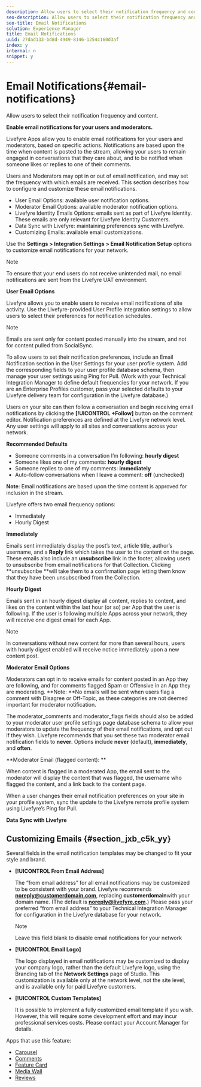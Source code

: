 ```yaml
---
description: Allow users to select their notification frequency and content.
seo-description: Allow users to select their notification frequency and content.
seo-title: Email Notifications
solution: Experience Manager
title: Email Notifications
uuid: 27dad133-bd8d-4949-8146-1254c160d3af
index: y
internal: n
snippet: y
---
```


# Email Notifications{#email-notifications}

Allow users to select their notification frequency and content.

**Enable email notifications for your users and moderators.**

Livefyre Apps allow you to enable email notifications for your users and moderators, based on specific actions. Notifications are based upon the time when content is posted to the stream, allowing your users to remain engaged in conversations that they care about, and to be notified when someone likes or replies to one of their comments.

Users and Moderators may opt in or out of email notification, and may set the frequency with which emails are received. This section describes how to configure and customize these email notifications.

* User Email Options: available user notification options.
* Moderator Email Options: available moderator notification options.
* Livefyre Identity Emails Options: emails sent as part of Livefyre Identity. These emails are only relevant for Livefyre Identity Customers. 
* Data Sync with Livefyre: maintaining preferences sync with Livefyre.
* Customizing Emails: available email customizations.

Use the **Settings > Integration Settings > Email Notification Setup** options to customize email notifications for your network.

>[!NOTE]
>
>To ensure that your end users do not receive unintended mail, no email notifications are sent from the Livefyre UAT environment.

**User Email Options**

Livefyre allows you to enable users to receive email notifications of site activity. Use the Livefyre-provided User Profile integration settings to allow users to select their preferences for notification schedules.

>[!NOTE]
>
>Emails are sent only for content posted manually into the stream, and not for content pulled from SocialSync.

To allow users to set their notification preferences, include an Email Notification section in the User Settings for your user profile system. Add the corresponding fields to your user profile database schema, then manage your user settings using Ping for Pull. (Work with your Technical Integration Manager to define default frequencies for your network. If you are an Enterprise Profiles customer, pass your selected defaults to your Livefyre delivery team for configuration in the Livefyre database.)

Users on your site can then follow a conversation and begin receiving email notifications by clicking the **[!UICONTROL +Follow]** button on the comment editor. Notification preferences are defined at the Livefyre network level. Any user settings will apply to all sites and conversations across your network.

**Recommended Defaults**

* Someone comments in a conversation I’m following: **hourly digest**
* Someone likes one of my comments: **hourly digest**
* Someone replies to one of my comments: **immediately**
* Auto-follow conversations when I leave a comment: **off** (unchecked)

**Note**: Email notifications are based upon the time content is approved for inclusion in the stream.

Livefyre offers two email frequency options:

* Immediately
* Hourly Digest

**Immediately**

Emails sent immediately display the post’s text, article title, author’s username, and a **Reply** link which takes the user to the content on the page. These emails also include an **unsubscribe** link in the footer, allowing users to unsubscribe from email notifications for that Collection. Clicking **unsubscribe **will take them to a confirmation page letting them know that they have been unsubscribed from the Collection.

**Hourly Digest**

Emails sent in an hourly digest display all content, replies to content, and likes on the content within the last hour (or so) per App that the user is following. If the user is following multiple Apps across your network, they will receive one digest email for each App.

>[!NOTE]
>
>In conversations without new content for more than several hours, users with hourly digest enabled will receive notice immediately upon a new content post.

**Moderator Email Options**

Moderators can opt in to receive emails for content posted in an App they are following, and for comments flagged Spam or Offensive in an App they are moderating. **Note: **No emails will be sent when users flag a comment with Disagree or Off-Topic, as these categories are not deemed important for moderator notification.

The moderator_comments and moderator_flags fields should also be added to your moderator user profile settings page database schema to allow your moderators to update the frequency of their email notifications, and opt out if they wish. Livefyre recommends that you set these two moderator email notification fields to **never**. Options include **never** (default), **immediately**, and **often**.

**Moderator Email (flagged content): **

When content is flagged in a moderated App, the email sent to the moderator will display the content that was flagged, the username who flagged the content, and a link back to the content page.

When a user changes their email notification preferences on your site in your profile system, sync the update to the Livefyre remote profile system using Livefyre’s Ping for Pull.

**Data Sync with Livefyre**

## Customizing Emails {#section_jxb_c5k_yy}

Several fields in the email notification templates may be changed to fit your style and brand.

* **[!UICONTROL From Email Address]**

  The “from email address” for all email notifications may be customized to be consistent with your brand. Livefyre recommends **noreply@customerdomain.com**, replacing **customerdomain**with your domain name. (The default is **noreply@livefyre.com**.) Please pass your preferred “from email address” to your Technical Integration Manager for configuration in the Livefyre database for your network.

  >[!NOTE]
  >
  >Leave this field blank to disable email notifications for your network

* **[!UICONTROL Email Logo]**

  The logo displayed in email notifications may be customized to display your company logo, rather than the default Livefyre logo, using the Branding tab of the **Network Settings** page of Studio. This customization is available only at the network level, not the site level, and is available only for paid Livefyre customers.

* **[!UICONTROL Custom Templates]**

  It is possible to implement a fully customized email template if you wish. However, this will require some development effort and may incur professional services costs. Please contact your Account Manager for details.

<a id="section_blk_ccj_h1b"></a>

Apps that use this feature:

* [Carousel](../../c-about-apps/c-carousel-app/c-carousel-app.md#c_carousel_app)
* [Comments](c_comments_app.md#c_comments_app)
* [Feature Card](../../c-about-apps/c-feature-card-app/c-feature-card-app.md#c_feature_card_app)
* [Media Wall](../../c-about-apps/c-media-wall-app/c-media-wall-app.md#c_media_wall_app)
* [Reviews](../../c-about-apps/c-reviews-app/c-reviews-app.md#c_reviews_app)

